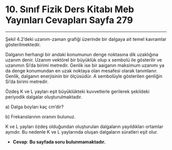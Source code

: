 # 10. Sınıf Fizik Ders Kitabı Meb Yayınları Cevapları Sayfa 279

---

Şekil 4.2’deki uzanım-zaman grafiği üzerinde bir dalgaya ait temel kavramlar gösterilmektedir.

Dalganın herhangi bir andaki konumunun denge noktasına dik uzaklığına uzanım denir. Uzanım vektörel bir büyüklük olup x sembolü ile gösterilir ve uzanımın Si’da birimi metredir. Genlik ise bir aaiganın maksimum uzanımı ya da denge konumundan en uzak noktaya olan mesafesi olarak tanımlanır. Genlik, dalganın enerjisinin bir ölçüsüdür. A sembolüyle gösterilen genliğin Si’da birimi metredir.

Özdeş K ve L yayları eşit büyüklükteki kuvvetlerle gerilerek şekildeki periyodik dalgalar oluşturulmaktadır.

a) Dalga boyları kaç cm’dir?

 b) Frekanslarının oranını bulunuz.

K ve L yayları özdeş olduğundan oluşturulan dalgaların yayıldıkları ortamlar aynıdır. Bu nedenle K ve L yaylarında oluşan dalgaların süratleri eşit olur.

-   **Cevap**: **Bu sayfada soru bulunmamaktadır.**